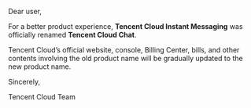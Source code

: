 ﻿﻿Dear user,

For a better product experience, **Tencent Cloud Instant Messaging** was officially renamed **Tencent Cloud Chat**.

Tencent Cloud’s official website, console, Billing Center, bills, and other contents involving the old product name will be gradually updated to the new product name. 

Sincerely,

Tencent Cloud Team